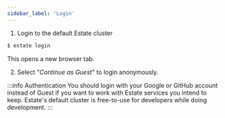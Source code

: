 ```yaml
---
sidebar_label: 'Login'
---
```


1. Login to the default Estate cluster

```bash
$ estate login
```

This opens a new browser tab.

2. Select "_Continue as Guest_" to login anonymously.

:::info Authentication
You should login with your Google or GitHub account instead of Guest if you want to work with Estate services you intend to keep.  Estate's default cluster is free-to-use for developers while doing development.
:::
